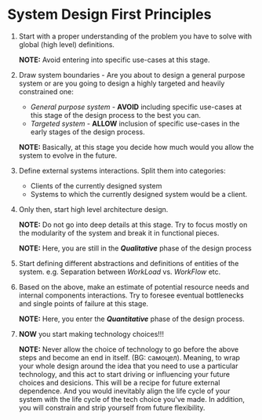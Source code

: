 # System Design First Principles

1. Start with a proper understanding of the problem you have to solve with global (high level) definitions.

    **NOTE:** Avoid entering into specific use-cases at this stage.

2. Draw system boundaries - Are you about to design a general purpose system or
are you going to design a highly targeted and heavily constrained one:

    * *General purpose system* - **AVOID** including specific use-cases at this
    stage of the design process to the best you can.
    * *Targeted system* - **ALLOW** inclusion of specific use-cases in the early
    stages of the design process.

    **NOTE:** Basically, at this stage you decide how much would you allow the
            system to evolve in the future.

3. Define external systems interactions. Split them into categories:

    * Clients of the currently designed system
    * Systems to which the currently designed system would be a client.

4. Only then, start high level architecture design.

    **NOTE:** Do not go into deep details at this stage. Try to focus mostly on
        the modularity of the system and break it in functional pieces.

    **NOTE:** Here, you are still in the ***Qualitative*** phase of the design process

5. Start defining different abstractions and definitions of entities of the system.
e.g. Separation between *WorkLoad* vs. *WorkFlow* etc.

6. Based on the above, make an estimate of potential resource needs and internal
components interactions. Try to foresee eventual bottlenecks and single points of
failure at this stage.

    **NOTE:** Here, you enter the ***Quantitative*** phase of the design process.

7. **NOW** you start making technology choices!!!

    **NOTE:** Never allow the choice of technology to go before the above steps
    and become an end in itself. (BG: самоцел). Meaning, to wrap your whole design
    around the idea that you need to use a particular technology, and this act to
    start driving or influencing your future choices and desicions. This will be a recipe for
    future external dependence. And you would inevitably align the life cycle of
    your system with the life cycle of the tech choice you've made. In addition,
    you will constrain and strip yourself from future flexibility.
